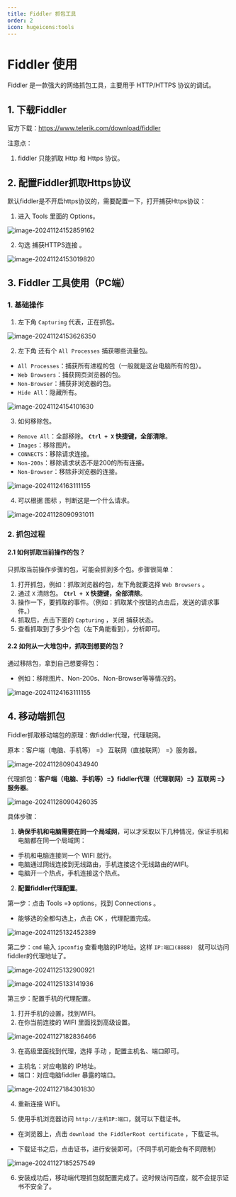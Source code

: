 ```yaml
---
title: Fiddler 抓包工具
order: 2
icon: hugeicons:tools
---
```


# Fiddler 使用

Fiddler 是一款强大的网络抓包工具，主要用于 HTTP/HTTPS 协议的调试。

## 1. 下载Fiddler

官方下载：https://www.telerik.com/download/fiddler

注意点：

1. fiddler 只能抓取 Http 和 Https 协议。

## 2. 配置Fiddler抓取Https协议

默认fiddler是不开启https协议的，需要配置一下，打开捕获Https协议：

1. 进入 Tools 里面的 Options。

 ![image-20241124152859162](https://raw.githubusercontent.com/xupengboo/xupengboo-picture/main/img/image-20241124152859162.png)

2. 勾选 捕获HTTPS连接 。

![image-20241124153019820](https://raw.githubusercontent.com/xupengboo/xupengboo-picture/main/img/image-20241124153019820.png)

## 3. Fiddler 工具使用（PC端）

### 1. 基础操作

1. 左下角 `Capturing` 代表，正在抓包。

![image-20241124153626350](https://raw.githubusercontent.com/xupengboo/xupengboo-picture/main/img/image-20241124153626350.png)



2. 左下角 还有个 `All Processes` 捕获哪些流量包。

- `All Processes`：捕获所有进程的包（一般就是这台电脑所有的包）。
- `Web Browsers`：捕获网页浏览器的包。
- `Non-Browser`：捕获非浏览器的包。
- `Hide All`：隐藏所有。

![image-20241124154101630](https://raw.githubusercontent.com/xupengboo/xupengboo-picture/main/img/image-20241124154101630.png)

3. 如何移除包。

- `Remove All`：全部移除。 **`Ctrl + X` 快捷键，全部清除**。 
-  `Images`：移除图片。
- `CONNECTS`：移除请求连接。
- `Non-200s`：移除请求状态不是200的所有连接。
- `Non-Browser`：移除非浏览器的连接。



![image-20241124163111155](https://raw.githubusercontent.com/xupengboo/xupengboo-picture/main/img/image-20241124163111155.png)

4. 可以根据 图标 ，判断这是一个什么请求。

![image-20241128090931011](https://raw.githubusercontent.com/xupengboo/xupengboo-picture/main/img/image-20241128090931011.png)

### 2. 抓包过程

#### 2.1 如何抓取当前操作的包？

只抓取当前操作步骤的包，可能会抓到多个包。步骤很简单：

1. 打开抓包，例如：抓取浏览器的包，左下角就要选择 `Web Browsers` 。
2. 通过 `X` 清除包。 **`Ctrl + X` 快捷键，全部清除**。 
3. 操作一下，要抓取的事件。（例如：抓取某个按钮的点击后，发送的请求事件。）
4. 抓取后，点击下面的 `Capturing` ，关闭 捕获状态。
5. 查看抓取到了多少个包（左下角能看到），分析即可。



#### 2.2 如何从一大堆包中，抓取到想要的包？

通过移除包，拿到自己想要得包：

- 例如：移除图片、Non-200s、Non-Browser等等情况的。

![image-20241124163111155](https://raw.githubusercontent.com/xupengboo/xupengboo-picture/main/img/image-20241124163111155.png)



## 4. 移动端抓包

Fiddler抓取移动端包的原理：做fiddler代理，代理联网。

原本：客户端（电脑、手机等） =》 互联网（直接联网） =》服务器。

![image-20241128090434940](https://raw.githubusercontent.com/xupengboo/xupengboo-picture/main/img/image-20241128090434940.png)

代理抓包：**客户端（电脑、手机等）=》fiddler代理（代理联网）=》互联网 =》 服务器**。 

![image-20241128090426035](https://raw.githubusercontent.com/xupengboo/xupengboo-picture/main/img/image-20241128090426035.png)

具体步骤：

1. **确保手机和电脑需要在同一个局域网**，可以才采取以下几种情况，保证手机和电脑都在同一个局域网：

- 手机和电脑连接同一个 WIFI 就行。
- 电脑通过网线连接到无线路由，手机连接这个无线路由的WIFI。
- 电脑开一个热点，手机连接这个热点。

2. **配置fiddler代理配置**。

第一步：点击 Tools =》 options，找到 Connections 。

- 能够选的全都勾选上，点击 OK ，代理配置完成。

![image-20241125132452389](https://raw.githubusercontent.com/xupengboo/xupengboo-picture/main/img/image-20241125132452389.png)

第二步：`cmd` 输入 `ipconfig` 查看电脑的IP地址。这样 `IP:端口(8888) ` 就可以访问fiddler的代理地址了。

![image-20241125132900921](https://raw.githubusercontent.com/xupengboo/xupengboo-picture/main/img/image-20241125132900921.png)

![image-20241125133141936](https://raw.githubusercontent.com/xupengboo/xupengboo-picture/main/img/image-20241125133141936.png)

第三步：配置手机的代理配置。

1. 打开手机的设置，找到WIFI。
2. 在你当前连接的 WIFI 里面找到高级设置。

![image-20241127182836466](https://raw.githubusercontent.com/xupengboo/xupengboo-picture/main/img/image-20241127182836466.png)

3. 在高级里面找到代理，选择 手动 ，配置主机名、端口即可。

- 主机名：对应电脑的 IP地址。
- 端口：对应电脑fiddler 暴露的端口。

![image-20241127184301830](https://raw.githubusercontent.com/xupengboo/xupengboo-picture/main/img/image-20241127184301830.png)

4. 重新连接 WIFI。

5. 使用手机浏览器访问 `http://主机IP:端口`，就可以下载证书。

- 在浏览器上，点击 `download the FiddlerRoot certificate` ，下载证书。

- 下载证书之后，点击证书，进行安装即可。（不同手机可能会有不同限制）

![image-20241127185257549](https://raw.githubusercontent.com/xupengboo/xupengboo-picture/main/img/image-20241127185257549.png)

6. 安装成功后，移动端代理抓包就配置完成了。这时候访问百度，就不会提示证书不安全了。
